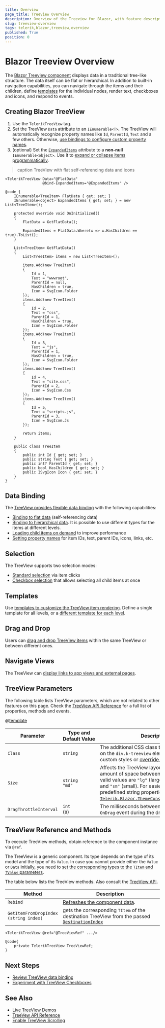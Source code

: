 ```yaml
---
title: Overview
page_title: Treeview Overview
description: Overview of the Treeview for Blazor, with feature description.
slug: treeview-overview
tags: telerik,blazor,treeview,overview
published: True
position: 0
---
```


# Blazor Treeview Overview

The <a href="https://www.telerik.com/blazor-ui/treeview" target="_blank">Blazor Treeview component</a> displays data in a traditional tree-like structure. The data itself can be flat or hierarchical. In addition to built-in navigation capabilities, you can navigate through the items and their children, define [templates](slug://components/treeview/templates) for the individual nodes, render text, checkboxes and icons, and respond to events.

## Creating Blazor TreeView

1. Use the `TelerikTreeView` tag.
1. Set the TreeView `Data` attribute to an `IEnumerable<T>`. The TreeView will automatically recognize property names like `Id`, `ParentId`, `Text` and a few others. Otherwise, [use bindings to configure custom property names](slug://components/treeview/data-binding/overview#treeview-bindings).
1. (optional) Set the [`ExpandedItems`](slug://treeview-expand-items) attribute to a **non-null** `IEnumerable<object>`. Use it to [expand or collapse items programmatically](slug://treeview-expand-items#programmatically-expand-and-collapse-items).

>caption TreeView with flat self-referencing data and icons

````RAZOR
<TelerikTreeView Data="@FlatData"
                 @bind-ExpandedItems="@ExpandedItems" />

@code {
    IEnumerable<TreeItem> FlatData { get; set; }
    IEnumerable<object> ExpandedItems { get; set; } = new List<TreeItem>();

    protected override void OnInitialized()
    {
        FlatData = GetFlatData();

        ExpandedItems = FlatData.Where(x => x.HasChildren == true).ToList();
    }

    List<TreeItem> GetFlatData()
    {
        List<TreeItem> items = new List<TreeItem>();

        items.Add(new TreeItem()
        {
            Id = 1,
            Text = "wwwroot",
            ParentId = null,
            HasChildren = true,
            Icon = SvgIcon.Folder
        });
        items.Add(new TreeItem()
        {
            Id = 2,
            Text = "css",
            ParentId = 1,
            HasChildren = true,
            Icon = SvgIcon.Folder
        });
        items.Add(new TreeItem()
        {
            Id = 3,
            Text = "js",
            ParentId = 1,
            HasChildren = true,
            Icon = SvgIcon.Folder
        });
        items.Add(new TreeItem()
        {
            Id = 4,
            Text = "site.css",
            ParentId = 2,
            Icon = SvgIcon.Css
        });
        items.Add(new TreeItem()
        {
            Id = 5,
            Text = "scripts.js",
            ParentId = 3,
            Icon = SvgIcon.Js
        });

        return items;
    }

    public class TreeItem
    {
        public int Id { get; set; }
        public string Text { get; set; }
        public int? ParentId { get; set; }
        public bool HasChildren { get; set; }
        public ISvgIcon Icon { get; set; }
    }
}
````

## Data Binding

The [TreeView provides flexible data binding](slug://components/treeview/data-binding/overview) with the following capabilities:

* [Binding to flat data](slug://components/treeview/data-binding/flat-data) (self-referencing data)
* [Binding to hierarchical data](slug://components/treeview/data-binding/hierarchical-data). It is possible to use different types for the items at different levels.
* [Loading child items on demand](slug://components/treeview/data-binding/load-on-demand) to improve performance
* [Setting property names](slug://components/treeview/data-binding/overview#treeview-bindings) for item IDs, text, parent IDs, icons, links, etc.


## Selection

The TreeView supports two selection modes:

* [Standard selection](slug://treeview-selection-overview) via item clicks
* [Checkbox selection](slug://treeview-checkboxes-overview) that allows selecting all child items at once


## Templates

Use [templates to customize the TreeView item rendering](slug://components/treeview/templates). Define a single template for all levels, or a [different template for each level](slug://components/treeview/templates#different-templates-for-different-node-levels).


## Drag and Drop

Users can [drag and drop TreeView items](slug://treeview-drag-drop-overview) within the same TreeView or between different ones.


## Navigate Views

The TreeView can [display links to app views and external pages](slug://treeview-navigation).


## TreeView Parameters

The following table lists TreeView parameters, which are not related to other features on this page. Check the [TreeView API Reference](/blazor-ui/api/Telerik.Blazor.Components.TelerikTreeView) for a full list of properties, methods and events.

@[template](/_contentTemplates/common/parameters-table-styles.md#table-layout)

| Parameter | Type and Default&nbsp;Value | Description |
| --- | --- | --- |
| `Class` | `string` | The additional CSS class that will be rendered on the `div.k-treeview` element. Use it to apply custom styles or [override the theme](slug://themes-override). |
| `Size` | `string` <br /> `"md"` | Affects the TreeView layout, for example the amount of space between items. The possible valid values are `"lg"` (large), `"md"` (medium) and `"sm"` (small). For easier setting, use the predefined string properties in class [`Telerik.Blazor.ThemeConstants.TreeView.Size`](/blazor-ui/api/Telerik.Blazor.ThemeConstants.TreeView.Size). |
| `DragThrottleInterval` | `int` <br /> (`0`) | The milliseconds between each firing of the `OnDrag` event during the dragging operations.  |


## TreeView Reference and Methods

To execute TreeView methods, obtain reference to the component instance via `@ref`.

The TreeView is a generic component. Its type depends on the type of its model and the type of its `Value`. In case you cannot provide either the `Value` or `Data` initially, you need to [set the corresponding types to the `TItem` and `TValue` parameters](slug://common-features-data-binding-overview#component-type).

The table below lists the TreeView methods. Also consult the [TreeView API](/blazor-ui/api/Telerik.Blazor.Components.TelerikTreeView).

| Method | Description |
| --- | --- |
| `Rebind` | [Refreshes the component data](slug://treeview-refresh-data#rebind-method). |
| `GetItemFromDropIndex` <br /> `(string index)` | gets the corresponding `TItem` of the destination TreeView from the passed [`DestinationIndex`](slug://grid-drag-drop-overview#event-arguments) |

````RAZOR
<TelerikTreeView @ref="@TreeViewRef" .../>

@code{
    private TelerikTreeView TreeViewRef;
}
````

## Next Steps

* [Review TreeView data binding](slug://components/treeview/data-binding/overview)
* [Experiment with TreeView Checkboxes](slug://treeview-checkboxes-overview)


## See Also

* [Live TreeView Demos](https://demos.telerik.com/blazor-ui/treeview/overview)
* [TreeVew API Reference](/blazor-ui/api/Telerik.Blazor.Components.TelerikTreeView)
* [Enable TreeView Scrolling](slug://treeview-kb-horizontal-scrollbar)
